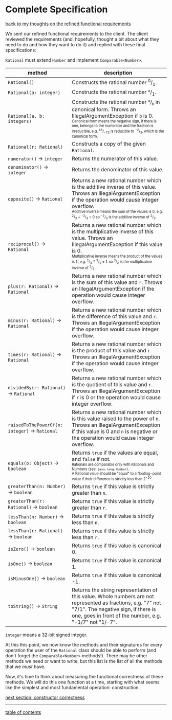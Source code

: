 # Complete Specification
[back to my thoughts on the refined functional requirements](refined_functional_requirements_my_thoughts.md)

We sent our refined functional requirements to the client. The client reviewed the requirements (and, hopefully, thought a bit about what they need to do and how they want to do it) and replied with these final specifications:

`Rational` must extend `Number` and implement `Comparable<Number>`.

| method | description |
| ------ | ----------- |
| `Rational()` | Constructs the rational number <sup>0</sup>/<sub>1</sub>. |
| `Rational(a: integer)` | Constructs the rational number <sup>`a`</sup>/<sub>1</sub>. |
| `Rational(a, b: integers)` | Constructs the rational number <sup>`a`</sup>/<sub>`b`</sub> in canonical form.  Throws an IllegalArgumentException if `b` is 0.<br /><sup><sub>Canonical form means the negative sign, if there is one, belongs to the numerator and the fraction is irreducible, e.g. <sup>48</sup>/<sub>-72</sub> is reducible to <sup>-2</sup>/<sub>3</sub>, which is the canonical form.</sub></sup> |
| `Rational(r: Rational)` | Constructs a copy of the given `Rational`. |
| `numerator()` &rarr; `integer` | Returns the numerator of this value. |
| `denominator()` &rarr; `integer` | Returns the denominator of this value. |
| `opposite()` &rarr; `Rational` | Returns a new rational number which is the additive inverse of this value. Throws an IllegalArgumentException if the operation would cause integer overflow.<br /><sup><sub>Additive inverse means the sum of the values is 0, e.g. <sup>2</sup>/<sub>3</sub> + <sup>-2</sup>/<sub>3</sub> = 0 so <sup>-2</sup>/<sub>3</sub> is the additive inverse of <sup>2</sup>/<sub>3</sub>.</sub></sup> |
| `reciprocal()` &rarr; `Rational` | Returns a new rational number which is the multiplicative inverse of this value. Throws an IllegalArgumentException if this value is 0.<br /><sup><sub>Multiplicative inverse means the product of the values is 1, e.g. <sup>2</sup>/<sub>3</sub> * <sup>3</sup>/<sub>2</sub> = 1 so <sup>3</sup>/<sub>2</sub> is the multiplicative inverse of <sup>2</sup>/<sub>3</sub>.</sub></sup> |
| `plus(r: Rational)` &rarr; `Rational` | Returns a new rational number which is the sum of this value and `r`. Throws an IllegalArgumentException if the operation would cause integer overflow. |
| `minus(r: Rational)` &rarr; `Rational` | Returns a new rational number which is the difference of this value and `r`. Throws an IllegalArgumentException if the operation would cause integer overflow. |
| `times(r: Rational)` &rarr; `Rational` | Returns a new rational number which is the product of this value and `r`. Throws an IllegalArgumentException if the operation would cause integer overflow. |
| `dividedBy(r: Rational)` &rarr; `Rational` | Returns a new rational number which is the quotient of this value and `r`. Throws an IllegalArgumentException if `r` is 0 or the operation would cause integer overflow. |
| `raisedToThePowerOf(n: integer)` &rarr; `Rational` | Returns a new rational number which is this value raised to the power of `n`.  Throws an IllegalArgumentException if this value is 0 and `n` is negative or the operation would cause integer overflow. |
| `equals(o: Object)` &rarr; `boolean` | Returns `true` if the values are equal, and `false` if not.<br /><sup><sub>Rationals are comparable only with Rationals and Numbers (see: `java.lang.Number`).<br/>A Rational value should be "equal" to a floating-point value if their difference is strictly less than 2<sup>-20</sup>.</sub></sup>  |
| `greaterThan(n: Number)` &rarr; `boolean` | Returns `true` if this value is strictly greater than `n`. |
| `greaterThan(r: Rational)` &rarr; `boolean` | Returns `true` if this value is strictly greater than `r`. |
| `lessThan(n: Number)` &rarr; `boolean` | Returns `true` if this value is strictly less than `n`. |
| `lessThan(r: Rational)` &rarr; `boolean` | Returns `true` if this value is strictly less than `r`. |
| `isZero()` &rarr; `boolean` | Returns `true` if this value is canonical 0. |
| `isOne()` &rarr; `boolean` | Returns `true` if this value is canonical 1. |
| `isMinusOne()` &rarr; `boolean` | Returns `true` if this value is canonical -1. |
| `toString()` &rarr; `String` | Returns the string representation of this value. Whole numbers are not represented as fractions, e.g. "7" not "7/1".  The negative sign, if there is one, goes in front of the number, e.g. "-1/7" not "1/-7".|

`integer` means a 32-bit signed integer.

At this this point, we now know the methods and their signatures for every operation the user of the `Rational` class should be able to perform (and don't forget the `Comparable<Number>` methods!).  There may be other methods we need or want to write, but this list is the list of all the methods that we *must* have.

Now, it's time to think about measuring the functional correctness of these methods.  We will do this one function at a time, starting with what seems like the simplest and most fundamental operation: construction.

[next section: constructor correctness](constructor_correctness.md)

<hr>

[table of contents](toc.md)
